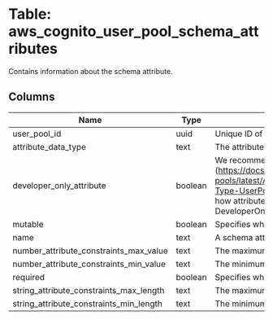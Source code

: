 
# Table: aws_cognito_user_pool_schema_attributes
Contains information about the schema attribute.
## Columns
| Name        | Type           | Description  |
| ------------- | ------------- | -----  |
|user_pool_id|uuid|Unique ID of aws_cognito_user_pools table (FK)|
|attribute_data_type|text|The attribute data type.|
|developer_only_attribute|boolean|We recommend that you use WriteAttributes (https://docs.aws.amazon.com/cognito-user-identity-pools/latest/APIReference/API_UserPoolClientType.html#CognitoUserPools-Type-UserPoolClientType-WriteAttributes) in the user pool client to control how attributes can be mutated for new use cases instead of using DeveloperOnlyAttribute|
|mutable|boolean|Specifies whether the value of the attribute can be changed|
|name|text|A schema attribute of the name type.|
|number_attribute_constraints_max_value|text|The maximum value of an attribute that is of the number data type.|
|number_attribute_constraints_min_value|text|The minimum value of an attribute that is of the number data type.|
|required|boolean|Specifies whether a user pool attribute is required|
|string_attribute_constraints_max_length|text|The maximum length.|
|string_attribute_constraints_min_length|text|The minimum length.|
